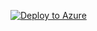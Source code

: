 [![Deploy to Azure](https://azuredeploy.net/deploybutton.png)](https://portal.azure.com/#create/Microsoft.Template/uri/https://raw.githubusercontent.com/jsiebert/TTNAzureBridge/master/azuredeploy.json)